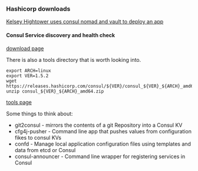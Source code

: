 ### Hashicorp downloads

[Kelsey Hightower uses consul nomad and vault to deploy an app](https://www.youtube.com/watch?v=gf43TcWjBrE&list=PL81sUbsFNc5b-Gd59Lpz7BW0eHJBt0GvE&index=1)

#### Consul Service discovery and health check

[download page](https://www.consul.io/downloads.html)

There is also a tools directory that is worth looking into. 

    export ARCH=linux
    export VER=1.5.2
    wget https://releases.hashicorp.com/consul/${VER}/consul_${VER}_${ARCH}_amd64.zip
    unzip consul_${VER}_${ARCH}_amd64.zip

[tools page](https://www.consul.io/downloads_tools.html)

Some things to think about:

 * git2consul - mirrors the contents of a git Repository into a Consul KV
 * cfg4j-pusher - Command line app that pushes values from configuration fikes to consul KVs
 * confd - Manage local application configuration files using templates and data from etcd or Consul
 * consul-announcer - Command line wrapper for registering services in Consul
 
 
